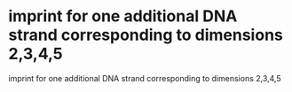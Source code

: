 # imprint for one additional DNA strand corresponding to dimensions 2,3,4,5

imprint for one additional DNA strand corresponding to dimensions 2,3,4,5